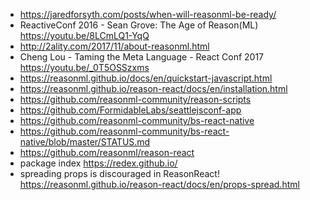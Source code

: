 - https://jaredforsyth.com/posts/when-will-reasonml-be-ready/
- ReactiveConf 2016 - Sean Grove: The Age of Reason(ML) https://youtu.be/8LCmLQ1-YqQ
- http://2ality.com/2017/11/about-reasonml.html
- Cheng Lou - Taming the Meta Language - React Conf 2017 https://youtu.be/_0T5OSSzxms
- https://reasonml.github.io/docs/en/quickstart-javascript.html
- https://reasonml.github.io/reason-react/docs/en/installation.html
- https://github.com/reasonml-community/reason-scripts
- https://github.com/FormidableLabs/seattlejsconf-app
- https://github.com/reasonml-community/bs-react-native
- https://github.com/reasonml-community/bs-react-native/blob/master/STATUS.md
- https://github.com/reasonml/reason-react
- package index https://redex.github.io/
- spreading props is discouraged in ReasonReact! https://reasonml.github.io/reason-react/docs/en/props-spread.html